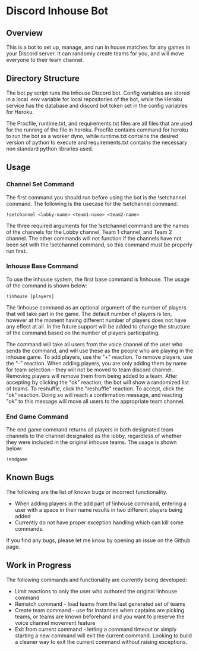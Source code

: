 # Discord Inhouse Bot
## Overview
This is a bot to set up, manage, and run in house matches for any games in your Discord server. It can randomly create teams for you, and will move everyone to their team channel. 

## Directory Structure
The bot.py script runs the Inhouse Discord bot. Config variables are stored in a local .env variable for local repositories of the bot, while the Heroku service has the database and discord bot token set in the config variables for Heroku.

The Procfile, runtime.txt, and requirements.txt files are all files that are used for the running of the file in heroku. Procfile contains command for heroku to run the bot as a worker dyno, while runtime.txt contains the desired version of python to execute and requirements.txt contains the necessary non standard python libraries used.

## Usage
### Channel Set Command
The first command you should run before using the bot is the !setchannel command. The following is the usecase for the !setchannel command.

`!setchannel <lobby-name> <team1-name> <team2-name>`

The three required arguments for the !setchannel command are the names of the channels for the Lobby channel, Team 1 channel, and Team 2 channel. The other commands will not function if the channels have not been set with the !setchannel command, so this command must be properly run first.

### Inhouse Base Command
To use the inhouse system, the first base command is !inhouse. The usage of the command is shown below:

`!inhouse [players]`

The !inhouse command as an optional argument of the number of players that will take part in the game. The default number of players is ten, however at the moment having different number of players does not have any effect at all. In the future support will be added to change the structure of the command based on the number of players participating.

The command will take all users from the voice channel of the user who sends the command, and will use these as the people who are playing in the inhouse game. To add players, use the "+" reaction. To remove players, use the "-" reaction. When adding players, you are only adding them by name for team selection - they will not be moved to team discord channel. Removing players will remove them from being added to a team. After accepting by clicking the "ok" reaction, the bot will show a randomized list of teams. To reshuffle, click the "reshuffle" reaction. To accept, click the "ok" reaction. Doing so will reach a confirmation message, and reacting "ok" to this message will move all users to the appropriate team channel.

### End Game Command
The end game command returns all players in both designated team channels to the channel designated as the lobby, regardless of whether they were included in the original inhouse teams. The usage is shown below:

`!endgame`

## Known Bugs
The following are the list of known bugs or incorrect functionality.
* When adding players in the add part of !inhouse command, entering a user with a space in their name results in two different players being added
* Currently do not have proper exception handling which can kill some commands.

If you find any bugs, please let me know by opening an issue on the Github page.

## Work in Progress
The following commands and functionality are currently being developed:
* Limit reactions to only the user who authored the original !inhouse command
* Rematch command - load teams from the last generated set of teams
* Create team command - use for instances when captains are picking teams, or teams are known beforehand and you want to preserve the voice channel movement feature
* Exit from current command - letting a command timeout or simply starting a new command will exit the current command. Looking to build a cleaner way to exit the current command without raising exceptions.